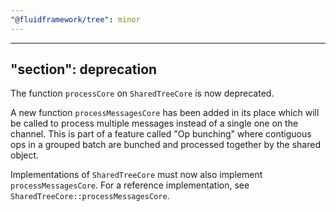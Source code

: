 ```yaml
---
"@fluidframework/tree": minor
---
```

---
"section": deprecation
---

The function `processCore` on `SharedTreeCore` is now deprecated.

A new function `processMessagesCore` has been added in its place which will be called to process multiple messages instead of a single one on the channel. This is part of a feature called "Op bunching" where contiguous ops in a grouped batch are bunched and processed together by the shared object.

Implementations of `SharedTreeCore` must now also implement `processMessagesCore`. For a reference implementation, see `SharedTreeCore::processMessagesCore`.

